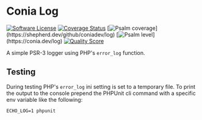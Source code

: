 Conia Log
=========

[![Software License](https://img.shields.io/badge/license-MIT-brightgreen.svg)](LICENSE.md)
[![Coverage Status](https://img.shields.io/scrutinizer/coverage/g/coniadev/log.svg)](https://scrutinizer-ci.com/g/coniadev/log/code-structure)
[![Psalm coverage](https://shepherd.dev/github/coniadev/log/coverage.svg?)](https://shepherd.dev/github/coniadev/log)
[![Psalm level](https://shepherd.dev/github/coniadev/log/level.svg?)](https://conia.dev/log)
[![Quality Score](https://img.shields.io/scrutinizer/g/coniadev/log.svg)](https://scrutinizer-ci.com/g/coniadev/log)

A simple PSR-3 logger using PHP's `error_log` function.

## Testing

During testing PHP's `error_log` ini setting is set to a temporary file. To print the output
to the console prepend the PHPUnit cli command with a specific env variable like the following:

    ECHO_LOG=1 phpunit
